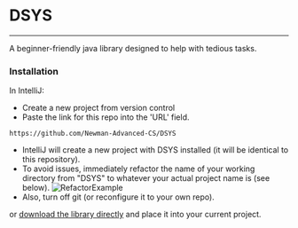 # DSYS
___
A beginner-friendly java library designed to help with tedious tasks.

### Installation
In IntelliJ:
- Create a new project from version control
- Paste the link for this repo into the 'URL' field.
```
https://github.com/Newman-Advanced-CS/DSYS
```
- IntelliJ will create a new project with DSYS installed (it will be identical to this repository).
- To avoid issues, immediately refactor the name of your working directory from "DSYS" to whatever your actual project name is (see below).
![RefactorExample](https://user-images.githubusercontent.com/35856291/136304485-056156d6-5339-4b0c-95b0-2957af4d1a78.png)
- Also, turn off git (or reconfigure it to your own repo).

or [download the library directly](https://download-directory.github.io/?url=https%3A%2F%2Fgithub.com%2FNewman-Advanced-CS%2FDSYS%2Ftree%2Fmaster%2Fsrc) and place it into your current project.
